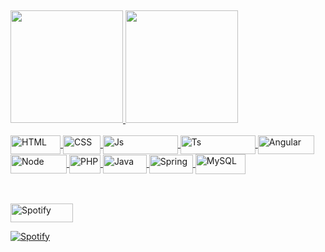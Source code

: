 <!-- 
<div style="display: inline_block">
<img src="https://img.shields.io/github/followers/EmersonRabelo.svg?style=social&label=Follow&maxAge=2592000">
</div>
 -->
##
<div align="left">
  <a href="https://github.com/EmersonRabelo">
    <img height="180em" src="https://github-readme-stats.vercel.app/api?username=EmersonRabelo&show_icons=true&theme=dark&include_all_commits=true&count_private=true"/>   
    <img height="180em" src="https://github-readme-stats.vercel.app/api/top-langs/?username=EmersonRabelo&layout=compact&langs_count=7&theme=dark"/>   
</div>
<br>
   <div style="display: inline_block">
      <img align="center" alt="HTML" height="30" width="80" src="https://img.shields.io/badge/HTML-239120?style=for-the-badge&logo=html5&logoColor=white">
      <img align="center" alt="CSS" height="30" width="60" src="https://img.shields.io/badge/CSS-239120?&style=for-the-badge&logo=css3&logoColor=white">
      <img align="center" alt="Js" height="30" width="120" src="https://img.shields.io/badge/JavaScript-F7DF1E?style=for-the-badge&logo=javascript&logoColor=black">
      <img align="center" alt="Ts" height="30" width="120" src="https://img.shields.io/badge/TypeScript-007ACC?style=for-the-badge&logo=typescript&logoColor=white">
      <img align="center" alt="Angular" height="30" width="90" src="https://img.shields.io/badge/Angular-DD0031?style=for-the-badge&logo=angular&logoColor=white">
      <img align="center" alt="Node" height="30" width="90" src="https://img.shields.io/badge/Node.js-43853D?style=for-the-badge&logo=node.js&logoColor=white">
      <img align="center" alt="PHP" height="30" width="50" src="https://img.shields.io/badge/PHP-777BB4?style=for-the-badge&logo=php&logoColor=white">
      <img align="center" alt="Java" height="30" width="70" src="https://img.shields.io/badge/Java-ED8B00?style=for-the-badge&logo=java&logoColor=white">
      <img align="center" alt="Spring" height="30" width="70" src="https://img.shields.io/badge/Spring-6DB33F?style=for-the-badge&logo=spring&logoColor=whit">
      <img align="center" alt="MySQL" height="32" width="80" src="https://img.shields.io/badge/MySQL-00000F?style=for-the-badge&logo=mysql&logoColor=white">
<!--   
      <img align="center" alt="React" height="30" width="40" src="https://raw.githubusercontent.com/devicons/devicon/master/icons/react/react-original.svg">
      <img align="center" alt="Python" height="30" width="40" src="https://raw.githubusercontent.com/devicons/devicon/master/icons/python/python-original.svg">
      <img align="center" alt="Csharp" height="30" width="40" src="https://raw.githubusercontent.com/devicons/devicon/master/icons/csharp/csharp-original.svg"> 
-->
  </div>
<br>

## 
<img align="center" alt="Spotify" height="30" width="100" src="https://img.shields.io/badge/Spotify-1ED760?&style=for-the-badge&logo=spotify&logoColor=white">
  
[![Spotify](https://novatorem-emersonrabelo.vercel.app/api/spotify)](https://open.spotify.com/user/emersonrabelo-98)
